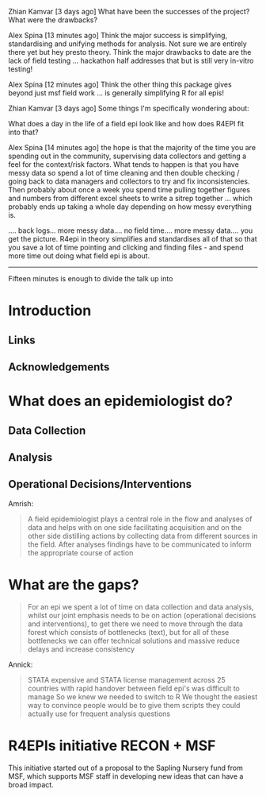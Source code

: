 Zhian Kamvar  [3 days ago]
What have been the successes of the project? What were the drawbacks?

Alex Spina  [13 minutes ago]
Think the major success is simplifying, standardising and unifying methods for
analysis. Not sure we are entirely there yet but hey presto theory. Think the
major drawbacks to date are the lack of field testing ... hackathon half
addresses that but is still very in-vitro testing!

Alex Spina  [12 minutes ago]
Think the other thing this package gives beyond just msf field work ... is
generally simplifying R for all epis!


Zhian Kamvar  [3 days ago]
Some things I'm specifically wondering about:

What does a day in the life of a field epi look like and how does R4EPI fit
into that?

Alex Spina  [14 minutes ago]
the hope is that the majority of the time you are spending out in the
community, supervising data collectors and getting a feel for the context/risk
factors. What tends to happen is that you have messy data so spend a lot of
time cleaning and then double checking / going back to data managers and
collectors to try and fix inconsistencies. Then probably about once a week you
spend time pulling together figures and numbers from different excel sheets to
write a sitrep together ... which probably ends up taking a whole day depending
on how messy everything is.

.... back logs... more messy data.... no field time.... more messy data.... you
get the picture.
R4epi in theory simplifies and standardises all of that so that you save a lot
of time pointing and clicking and finding files - and spend more time out doing
what field epi is about.

--------------------------------------------------------------------------------

Fifteen minutes is enough to divide the talk up into 

# Introduction

## Links

## Acknowledgements

# What does an epidemiologist do?

## Data Collection

## Analysis

## Operational Decisions/Interventions

Amrish: 

> A field epidemiologist plays a central role in the flow and analyses of data
> and helps with on one side facilitating acquisition and on the other side
> distilling actions by collecting data from different sources in the field.
> After analyses findings have to be communicated to inform the appropriate
> course of action

# What are the gaps?

> For an epi we spent a lot of time on data collection and data analysis, whilst
> our joint emphasis needs to be on action (operational decisions and
> interventions), to get there we need to move through the data forest which
> consists of bottlenecks (text), but for all of these bottlenecks we can offer
> technical solutions and massive reduce delays and increase consistency 

Annick:

> STATA expensive and STATA license management across 25 countries with rapid
> handover between field epi's was difficult to manage So we knew we needed to
> switch to R We thought the easiest way to convince people would be to give
> them scripts they could actually use for frequent analysis questions

# R4EPIs initiative RECON + MSF

This initiative started out of a proposal to the Sapling Nursery fund from MSF,
which supports MSF staff in developing new ideas that can have a broad impact. 
